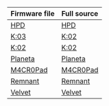 | Firmware file           | Full source |
| --------------| ----------- |
|[HPD](https://github.com/ergohaven/vial-qmk/releases)|[HPD](https://github.com/ergohaven/vial-qmk/tree/vial/keyboards/ergohaven/hpd)|  
|[K:03](https://github.com/ergohaven/vial-qmk/releases)|[K:02](https://github.com/ergohaven/vial-qmk/tree/vial/keyboards/ergohaven/k03)|  
|[K:02](https://github.com/ergohaven/vial-qmk/releases)|[K:02](https://github.com/ergohaven/vial-qmk/tree/vial/keyboards/ergohaven/k02)|  
|[Planeta](https://github.com/ergohaven/vial-qmk/releases)|[Planeta](https://github.com/ergohaven/vial-qmk/tree/vial/keyboards/ergohaven/planeta)|  
|[M4CR0Pad](https://github.com/ergohaven/vial-qmk/releases)|[M4CR0Pad](https://github.com/ergohaven/vial-qmk/tree/vial/keyboards/ergohaven/macropad) |
|[Remnant](https://github.com/ergohaven/vial-qmk/releases)|[Remnant](https://github.com/ergohaven/vial-qmk/tree/vial/keyboards/ergohaven/remnant)|  
|[Velvet](https://github.com/ergohaven/vial-qmk/releases)|[Velvet](https://github.com/ergohaven/vial-qmk/tree/vial/keyboards/ergohaven/velvet) |
